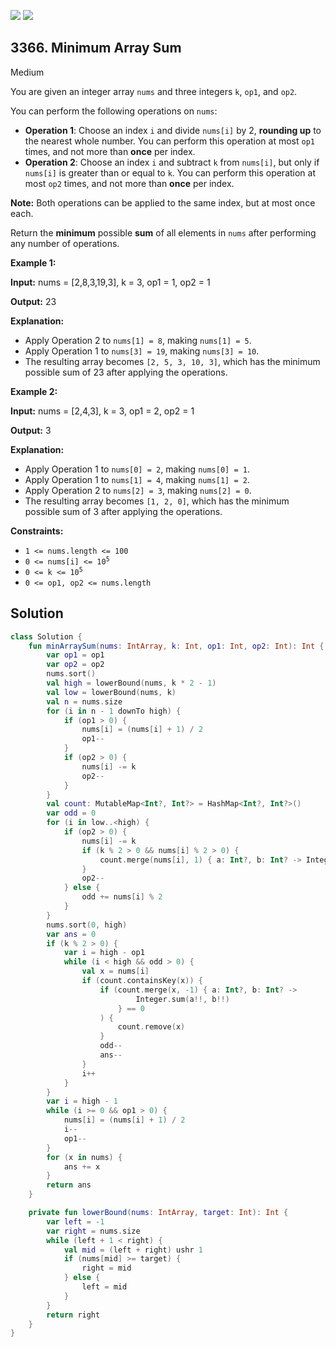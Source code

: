 [![](https://img.shields.io/github/stars/javadev/LeetCode-in-Kotlin?label=Stars&style=flat-square)](https://github.com/javadev/LeetCode-in-Kotlin)
[![](https://img.shields.io/github/forks/javadev/LeetCode-in-Kotlin?label=Fork%20me%20on%20GitHub%20&style=flat-square)](https://github.com/javadev/LeetCode-in-Kotlin/fork)

## 3366\. Minimum Array Sum

Medium

You are given an integer array `nums` and three integers `k`, `op1`, and `op2`.

You can perform the following operations on `nums`:

*   **Operation 1**: Choose an index `i` and divide `nums[i]` by 2, **rounding up** to the nearest whole number. You can perform this operation at most `op1` times, and not more than **once** per index.
*   **Operation 2**: Choose an index `i` and subtract `k` from `nums[i]`, but only if `nums[i]` is greater than or equal to `k`. You can perform this operation at most `op2` times, and not more than **once** per index.

**Note:** Both operations can be applied to the same index, but at most once each.

Return the **minimum** possible **sum** of all elements in `nums` after performing any number of operations.

**Example 1:**

**Input:** nums = [2,8,3,19,3], k = 3, op1 = 1, op2 = 1

**Output:** 23

**Explanation:**

*   Apply Operation 2 to `nums[1] = 8`, making `nums[1] = 5`.
*   Apply Operation 1 to `nums[3] = 19`, making `nums[3] = 10`.
*   The resulting array becomes `[2, 5, 3, 10, 3]`, which has the minimum possible sum of 23 after applying the operations.

**Example 2:**

**Input:** nums = [2,4,3], k = 3, op1 = 2, op2 = 1

**Output:** 3

**Explanation:**

*   Apply Operation 1 to `nums[0] = 2`, making `nums[0] = 1`.
*   Apply Operation 1 to `nums[1] = 4`, making `nums[1] = 2`.
*   Apply Operation 2 to `nums[2] = 3`, making `nums[2] = 0`.
*   The resulting array becomes `[1, 2, 0]`, which has the minimum possible sum of 3 after applying the operations.

**Constraints:**

*   `1 <= nums.length <= 100`
*   <code>0 <= nums[i] <= 10<sup>5</sup></code>
*   <code>0 <= k <= 10<sup>5</sup></code>
*   `0 <= op1, op2 <= nums.length`

## Solution

```kotlin
class Solution {
    fun minArraySum(nums: IntArray, k: Int, op1: Int, op2: Int): Int {
        var op1 = op1
        var op2 = op2
        nums.sort()
        val high = lowerBound(nums, k * 2 - 1)
        val low = lowerBound(nums, k)
        val n = nums.size
        for (i in n - 1 downTo high) {
            if (op1 > 0) {
                nums[i] = (nums[i] + 1) / 2
                op1--
            }
            if (op2 > 0) {
                nums[i] -= k
                op2--
            }
        }
        val count: MutableMap<Int?, Int?> = HashMap<Int?, Int?>()
        var odd = 0
        for (i in low..<high) {
            if (op2 > 0) {
                nums[i] -= k
                if (k % 2 > 0 && nums[i] % 2 > 0) {
                    count.merge(nums[i], 1) { a: Int?, b: Int? -> Integer.sum(a!!, b!!) }
                }
                op2--
            } else {
                odd += nums[i] % 2
            }
        }
        nums.sort(0, high)
        var ans = 0
        if (k % 2 > 0) {
            var i = high - op1
            while (i < high && odd > 0) {
                val x = nums[i]
                if (count.containsKey(x)) {
                    if (count.merge(x, -1) { a: Int?, b: Int? ->
                            Integer.sum(a!!, b!!)
                        } == 0
                    ) {
                        count.remove(x)
                    }
                    odd--
                    ans--
                }
                i++
            }
        }
        var i = high - 1
        while (i >= 0 && op1 > 0) {
            nums[i] = (nums[i] + 1) / 2
            i--
            op1--
        }
        for (x in nums) {
            ans += x
        }
        return ans
    }

    private fun lowerBound(nums: IntArray, target: Int): Int {
        var left = -1
        var right = nums.size
        while (left + 1 < right) {
            val mid = (left + right) ushr 1
            if (nums[mid] >= target) {
                right = mid
            } else {
                left = mid
            }
        }
        return right
    }
}
```
